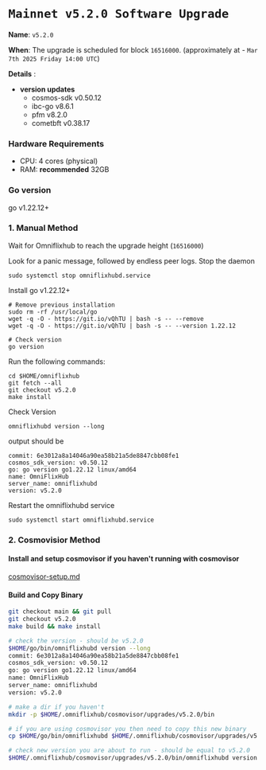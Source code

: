 # `Mainnet v5.2.0 Software Upgrade `

**Name**: `v5.2.0`

**When**: The upgrade is scheduled for block `16516000`. (approximately at - `Mar 7th 2025 Friday 14:00 UTC`)

**Details** :
- **version updates**
  - cosmos-sdk v0.50.12
  - ibc-go v8.6.1
  - pfm v8.2.0
  - cometbft v0.38.17


### Hardware Requirements
- CPU: 4 cores (physical)
- RAM: **recommended** 32GB

### Go version

go v1.22.12+

### 1. Manual Method
Wait for Omniflixhub to reach the upgrade height (`16516000`)

Look for a panic message, followed by endless peer logs. Stop the daemon
```
sudo systemctl stop omniflixhubd.service
```

Install go v1.22.12+
```
# Remove previous installation
sudo rm -rf /usr/local/go
wget -q -O - https://git.io/vQhTU | bash -s -- --remove
wget -q -O - https://git.io/vQhTU | bash -s -- --version 1.22.12

# Check version
go version
```

Run the following commands:

```
cd $HOME/omniflixhub
git fetch --all
git checkout v5.2.0
make install
```
Check Version
```
omniflixhubd version --long
```
output should be
```
commit: 6e3012a8a14046a90ea58b21a5de8847cbb08fe1
cosmos_sdk_version: v0.50.12
go: go version go1.22.12 linux/amd64
name: OmniFlixHub
server_name: omniflixhubd
version: v5.2.0
```
Restart the omniflixhubd service

```
sudo systemctl start omniflixhubd.service
```

### 2. Cosmovisior Method
#### Install and setup cosmovisor if you haven't running with cosmovisor

  [cosmovisor-setup.md](https://github.com/OmniFlix/docs/blob/main/guides/mainnet/omniflixhub-1/cosmovisor-setup.md)


#### Build and Copy Binary

```bash
git checkout main && git pull
git checkout v5.2.0
make build && make install

# check the version - should be v5.2.0
$HOME/go/bin/omniflixhubd version --long
commit: 6e3012a8a14046a90ea58b21a5de8847cbb08fe1
cosmos_sdk_version: v0.50.12
go: go version go1.22.12 linux/amd64
name: OmniFlixHub
server_name: omniflixhubd
version: v5.2.0

# make a dir if you haven't
mkdir -p $HOME/.omniflixhub/cosmovisor/upgrades/v5.2.0/bin

# if you are using cosmovisor you then need to copy this new binary
cp $HOME/go/bin/omniflixhubd $HOME/.omniflixhub/cosmovisor/upgrades/v5.2.0/bin

# check new version you are about to run - should be equal to v5.2.0
$HOME/.omniflixhub/cosmovisor/upgrades/v5.2.0/bin/omniflixhubd version
